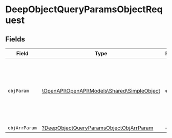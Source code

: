 # DeepObjectQueryParamsObjectRequest


## Fields

| Field                                                                                                        | Type                                                                                                         | Required                                                                                                     | Description                                                                                                  |
| ------------------------------------------------------------------------------------------------------------ | ------------------------------------------------------------------------------------------------------------ | ------------------------------------------------------------------------------------------------------------ | ------------------------------------------------------------------------------------------------------------ |
| `objParam`                                                                                                   | [\OpenAPI\OpenAPI\Models\Shared\SimpleObject](../../models/shared/SimpleObject.md)                           | :heavy_check_mark:                                                                                           | A simple object that uses all our supported primitive types and enums and has optional properties.           |
| `objArrParam`                                                                                                | [?DeepObjectQueryParamsObjectObjArrParam](../../models/operations/DeepObjectQueryParamsObjectObjArrParam.md) | :heavy_minus_sign:                                                                                           | N/A                                                                                                          |